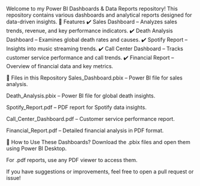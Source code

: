 Welcome to my Power BI Dashboards & Data Reports repository! This repository contains various dashboards and analytical reports designed for data-driven insights.
📌 Features
✔️ Sales Dashboard – Analyzes sales trends, revenue, and key performance indicators.
✔️ Death Analysis Dashboard – Examines global death rates and causes.
✔️ Spotify Report – Insights into music streaming trends.
✔️ Call Center Dashboard – Tracks customer service performance and call trends.
✔️ Financial Report – Overview of financial data and key metrics.


📂 Files in this Repository
Sales_Dashboard.pbix – Power BI file for sales analysis.

Death_Analysis.pbix – Power BI file for global death insights.

Spotify_Report.pdf – PDF report for Spotify data insights.

Call_Center_Dashboard.pdf – Customer service performance report.

Financial_Report.pdf – Detailed financial analysis in PDF format.


🚀 How to Use These Dashboards?
Download the .pbix files and open them using Power BI Desktop.

For .pdf reports, use any PDF viewer to access them.

If you have suggestions or improvements, feel free to open a pull request or issue!
